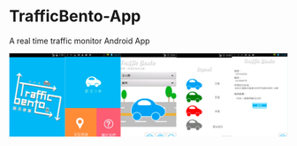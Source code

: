 # TrafficBento-App
A real time traffic monitor Android App


![image](https://github.com/s0161026/TrafficBento-App/blob/master/res/drawable/App-demo-picture.jpg)
